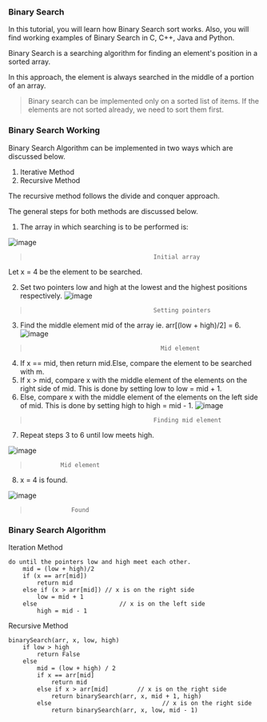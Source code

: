 ### Binary Search

In this tutorial, you will learn how Binary Search sort works. Also, you will find working examples of Binary Search in C, C++, Java and Python.

Binary Search is a searching algorithm for finding an element's position in a sorted array.

In this approach, the element is always searched in the middle of a portion of an array.

>Binary search can be implemented only on a sorted list of items. If the elements are not sorted already, we need to sort them first.

### Binary Search Working

Binary Search Algorithm can be implemented in two ways which are discussed below.

1. Iterative Method
2. Recursive Method

The recursive method follows the divide and conquer approach.

The general steps for both methods are discussed below.

1. The array in which searching is to be performed is:

![image](https://user-images.githubusercontent.com/90500919/197272558-64dd3512-eac9-44bf-b9ff-c8f83453727c.png)

>                                        Initial array

   Let x = 4 be the element to be searched.

2. Set two pointers low and high at the lowest and the highest positions respectively.
![image](https://user-images.githubusercontent.com/90500919/197272764-4b1e2e42-7b09-4cd8-931b-401ab4974f12.png)
>                                        Setting pointers

3. Find the middle element mid of the array ie. arr[(low + high)/2] = 6.
![image](https://user-images.githubusercontent.com/90500919/197272935-5c9eb228-91a6-4171-bbde-973d93371aba.png)
>                                          Mid element
4. If x == mid, then return mid.Else, compare the element to be searched with m.
5. If x > mid, compare x with the middle element of the elements on the right side of mid. This is done by setting low to low = mid + 1.
6. Else, compare x with the middle element of the elements on the left side of mid. This is done by setting high to high = mid - 1.
![image](https://user-images.githubusercontent.com/90500919/197273045-ecf79412-29de-4237-a1d7-341bb5a66b3d.png)
>                                        Finding mid element
7. Repeat steps 3 to 6 until low meets high.

![image](https://user-images.githubusercontent.com/90500919/197273363-79dc9c4b-9cde-41fd-9f63-233f5c200b79.png)
>              Mid element

8. x = 4 is found.

![image](https://user-images.githubusercontent.com/90500919/197273419-88b76e9c-e03b-4ed6-baad-24a799428fc4.png)
>                 Found

### Binary Search Algorithm
Iteration Method
```
do until the pointers low and high meet each other.
    mid = (low + high)/2
    if (x == arr[mid])
        return mid
    else if (x > arr[mid]) // x is on the right side
        low = mid + 1
    else                       // x is on the left side
        high = mid - 1
```

Recursive Method
```
binarySearch(arr, x, low, high)
    if low > high
        return False 
    else
        mid = (low + high) / 2 
        if x == arr[mid]
            return mid
        else if x > arr[mid]        // x is on the right side
            return binarySearch(arr, x, mid + 1, high)
        else                               // x is on the right side
            return binarySearch(arr, x, low, mid - 1)
```
